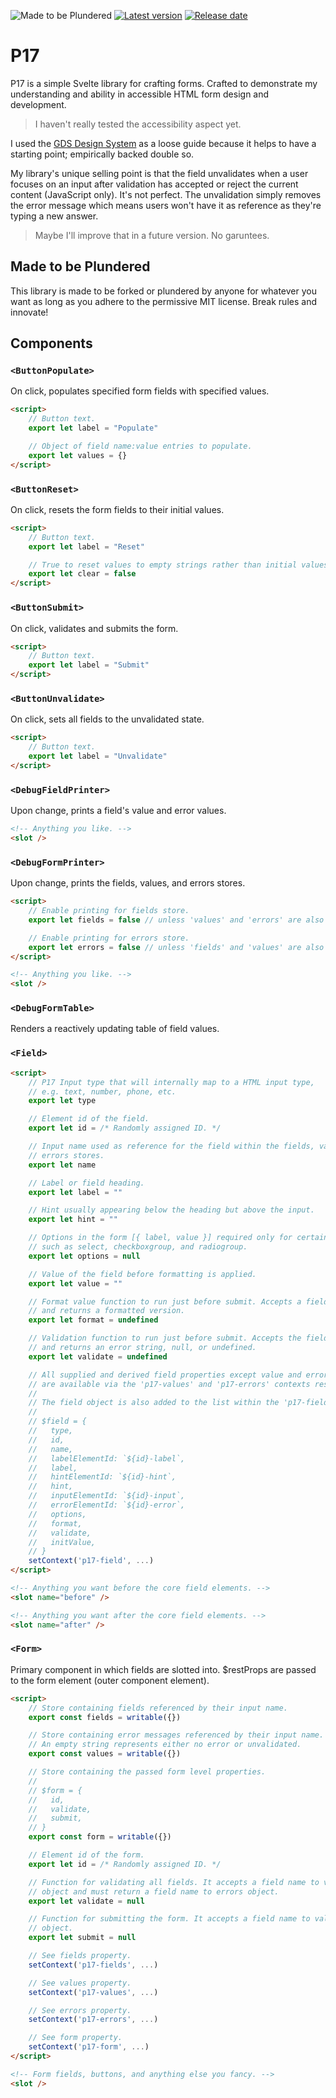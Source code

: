 ![Made to be Plundered](https://img.shields.io/badge/Made%20to%20be%20Plundered-royalblue)
[![Latest version](https://img.shields.io/github/v/release/PaulioRandall/p17)](https://github.com/PaulioRandall/p17/releases)
[![Release date](https://img.shields.io/github/release-date/PaulioRandall/p17)](https://github.com/PaulioRandall/p17/releases)

# P17

P17 is a simple Svelte library for crafting forms. Crafted to demonstrate my understanding and ability in accessible HTML form design and development.

> I haven't really tested the accessibility aspect yet.

I used the [GDS Design System](https://design-system.service.gov.uk/) as a loose guide because it helps to have a starting point; empirically backed double so.

My library's unique selling point is that the field unvalidates when a user focuses on an input after validation has accepted or reject the current content (JavaScript only). It's not perfect. The unvalidation simply removes the error message which means users won't have it as reference as they're typing a new answer.

> Maybe I'll improve that in a future version. No garuntees.

## Made to be Plundered

This library is made to be forked or plundered by anyone for whatever you want as long as you adhere to the permissive MIT license. Break rules and innovate!

## Components

### `<ButtonPopulate>`

On click, populates specified form fields with specified values.

```html
<script>
	// Button text.
	export let label = "Populate"

	// Object of field name:value entries to populate.
	export let values = {}
</script>
```

### `<ButtonReset>`

On click, resets the form fields to their initial values.

```html
<script>
	// Button text.
	export let label = "Reset"

	// True to reset values to empty strings rather than initial values.
	export let clear = false
</script>
```

### `<ButtonSubmit>`

On click, validates and submits the form.

```html
<script>
	// Button text.
	export let label = "Submit"
</script>
```

### `<ButtonUnvalidate>`

On click, sets all fields to the unvalidated state.

```html
<script>
	// Button text.
	export let label = "Unvalidate"
</script>
```

### `<DebugFieldPrinter>`

Upon change, prints a field's value and error values.

```html
<!-- Anything you like. -->
<slot />
```

### `<DebugFormPrinter>`

Upon change, prints the fields, values, and errors stores.

```html
<script>
	// Enable printing for fields store.
	export let fields = false // unless 'values' and 'errors' are also false

	// Enable printing for errors store.
	export let errors = false // unless 'fields' and 'values' are also false
</script>

<!-- Anything you like. -->
<slot />
```

### `<DebugFormTable>`

Renders a reactively updating table of field values.

### `<Field>`

```html
<script>
	// P17 Input type that will internally map to a HTML input type,
	// e.g. text, number, phone, etc.
	export let type

	// Element id of the field.
	export let id = /* Randomly assigned ID. */

	// Input name used as reference for the field within the fields, values, and
	// errors stores.
	export let name

	// Label or field heading.
	export let label = ""

	// Hint usually appearing below the heading but above the input.
	export let hint = ""

	// Options in the form [{ label, value }] required only for certain fields
	// such as select, checkboxgroup, and radiogroup.
	export let options = null

	// Value of the field before formatting is applied.
	export let value = ""

	// Format value function to run just before submit. Accepts a field value
	// and returns a formatted version.
	export let format = undefined

	// Validation function to run just before submit. Accepts the field value
	// and returns an error string, null, or undefined.
	export let validate = undefined

	// All supplied and derived field properties except value and error which
	// are available via the 'p17-values' and 'p17-errors' contexts respectively.
	// 
	// The field object is also added to the list within the 'p17-fields' context.
	// 
	// $field = {
	//   type,
	//   id,
	//   name,
	//   labelElementId: `${id}-label`,
	//   label,
	//   hintElementId: `${id}-hint`,
	//   hint,
	//   inputElementId: `${id}-input`,
	//   errorElementId: `${id}-error`,
	//   options,
	//   format,
	//   validate,
	//   initValue,
	// }
	setContext('p17-field', ...)
</script>

<!-- Anything you want before the core field elements. -->
<slot name="before" />

<!-- Anything you want after the core field elements. -->
<slot name="after" />
```

### `<Form>`

Primary component in which fields are slotted into.
$restProps are passed to the form element (outer component element).

```html
<script>
	// Store containing fields referenced by their input name.
	export const fields = writable({})

	// Store containing error messages referenced by their input name.
	// An empty string represents either no error or unvalidated.
	export const values = writable({})

	// Store containing the passed form level properties.
	// 
	// $form = {
	//   id,
	//   validate,
	//   submit,
	// }
	export const form = writable({})

	// Element id of the form.
	export let id = /* Randomly assigned ID. */

	// Function for validating all fields. It accepts a field name to value
	// object and must return a field name to errors object.
	export let validate = null

	// Function for submitting the form. It accepts a field name to value
	// object.
	export let submit = null

	// See fields property.
	setContext('p17-fields', ...)

	// See values property.
	setContext('p17-values', ...)

	// See errors property.
	setContext('p17-errors', ...)

	// See form property.
	setContext('p17-form', ...)
</script>

<!-- Form fields, buttons, and anything else you fancy. -->
<slot />
```
